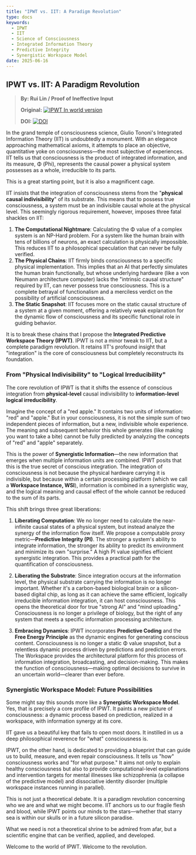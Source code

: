 ```yaml
---
title: "IPWT vs. IIT: A Paradigm Revolution"
type: docs
keywords:
  - IPWT
  - IIT
  - Science of Consciousness
  - Integrated Information Theory
  - Predictive Integrity
  - Synergistic Workspace Model
date: 2025-06-16
---
```


## IPWT vs. IIT: A Paradigm Revolution

> **By: Rui Lin / Proof of Ineffective Input**
>
> **Original:** <a href="https://github.com/dmf-archive/IPWT"><img src="https://img.shields.io/badge/IPWT-In%20world%20version-blue?style=flat-square" alt="IPWT In world version"/></a>
>
> **DOI:** [![DOI](https://zenodo.org/badge/DOI/10.5281/zenodo.15676305.svg)](https://doi.org/10.5281/zenodo.15676304)

In the grand temple of consciousness science, Giulio Tononi's Integrated Information Theory (IIT) is undoubtedly a monument. With an elegance approaching mathematical axioms, it attempts to place an objective, quantitative yoke on consciousness—the most subjective of experiences. IIT tells us that consciousness is the product of integrated information, and its measure, Φ (Phi), represents the causal power a physical system possesses as a whole, irreducible to its parts.

This is a great starting point, but it is also a magnificent cage.

IIT insists that the integration of consciousness stems from the "**physical causal indivisibility**" of its substrate. This means that to possess true consciousness, a system must be an indivisible causal whole at the physical level. This seemingly rigorous requirement, however, imposes three fatal shackles on IIT:

1. **The Computational Nightmare**: Calculating the Φ value of a complex system is an NP-Hard problem. For a system like the human brain with tens of billions of neurons, an exact calculation is physically impossible. This reduces IIT to a philosophical speculation that can never be fully verified.
2. **The Physical Chains**: IIT firmly binds consciousness to a specific physical implementation. This implies that an AI that perfectly simulates the human brain functionally, but whose underlying hardware (like a von Neumann architecture computer) lacks the "intrinsic causal structure" required by IIT, can never possess true consciousness. This is a complete betrayal of functionalism and a merciless verdict on the possibility of artificial consciousness.
3. **The Static Snapshot**: IIT focuses more on the static causal structure of a system at a given moment, offering a relatively weak explanation for the dynamic flow of consciousness and its specific functional role in guiding behavior.

It is to break these chains that I propose the **Integrated Predictive Workspace Theory (IPWT)**. IPWT is not a minor tweak to IIT, but a complete paradigm revolution. It retains IIT's profound insight that "integration" is the core of consciousness but completely reconstructs its foundation.

### From "Physical Indivisibility" to "Logical Irreducibility"

The core revolution of IPWT is that it shifts the essence of conscious integration from **physical-level** causal indivisibility to **information-level** **logical irreducibility**.

Imagine the concept of a "red apple." It contains two units of information: "red" and "apple." But in your consciousness, it is not the simple sum of two independent pieces of information, but a new, indivisible whole experience. The meaning and subsequent behavior this whole generates (like making you want to take a bite) cannot be fully predicted by analyzing the concepts of "red" and "apple" separately.

This is the power of **Synergistic Information**—the new information that emerges when multiple information units are combined. IPWT posits that this is the true secret of conscious integration. The integration of consciousness is not because the physical hardware carrying it is indivisible, but because within a certain processing platform (which we call a **Workspace Instance, WSI**), information is combined in a synergistic way, and the logical meaning and causal effect of the whole cannot be reduced to the sum of its parts.

This shift brings three great liberations:

1. **Liberating Computation**: We no longer need to calculate the near-infinite causal states of a physical system, but instead analyze the synergy of the information flow itself. We propose a computable proxy metric—**Predictive Integrity (PI)**. The stronger a system's ability to integrate information, the stronger its ability to predict its environment and minimize its own "surprise." A high PI value signifies efficient synergistic integration. This provides a practical path for the quantification of consciousness.

2. **Liberating the Substrate**: Since integration occurs at the information level, the physical substrate carrying the information is no longer important. Whether it's a carbon-based biological brain or a silicon-based digital chip, as long as it can achieve the same efficient, logically irreducible information integration, it can host consciousness. This opens the theoretical door for true "strong AI" and "mind uploading." Consciousness is no longer a privilege of biology, but the right of any system that meets a specific information processing architecture.

3. **Embracing Dynamics**: IPWT incorporates **Predictive Coding** and the **Free Energy Principle** as the dynamic engines for generating conscious content. Consciousness is no longer a static Φ value snapshot, but a relentless dynamic process driven by predictions and prediction errors. The Workspace provides the architectural platform for this process of information integration, broadcasting, and decision-making. This makes the function of consciousness—making optimal decisions to survive in an uncertain world—clearer than ever before.

### Synergistic Workspace Model: Future Possibilities

Some might say this sounds more like a **Synergistic Workspace Model**. Yes, that is precisely a core profile of IPWT. It paints a new picture of consciousness: a dynamic process based on prediction, realized in a workspace, with information synergy at its core.

IIT gave us a beautiful key that fails to open most doors. It instilled in us a deep philosophical reverence for "what" consciousness is.

IPWT, on the other hand, is dedicated to providing a blueprint that can guide us to build, measure, and even repair consciousness. It tells us "how" consciousness works and "for what purpose." It aims not only to explain healthy consciousness but also to provide computational-level explanations and intervention targets for mental illnesses like schizophrenia (a collapse of the predictive model) and dissociative identity disorder (multiple workspace instances running in parallel).

This is not just a theoretical debate. It is a paradigm revolution concerning who we are and what we might become. IIT anchors us to our fragile flesh and blood, while IPWT points our minds to the stars—whether that starry sea is within our skulls or in a future silicon paradise.

What we need is not a theoretical shrine to be admired from afar, but a scientific engine that can be verified, applied, and developed.

Welcome to the world of IPWT. Welcome to the revolution.
